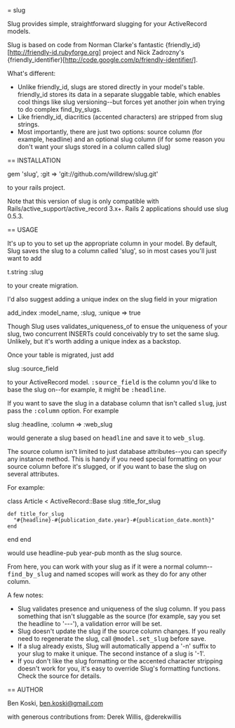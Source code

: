 = slug

Slug provides simple, straightforward slugging for your ActiveRecord models.

Slug is based on code from Norman Clarke's fantastic {friendly_id}[http://friendly-id.rubyforge.org] project and Nick Zadrozny's {friendly_identifier}[http://code.google.com/p/friendly-identifier/].

What's different:

* Unlike friendly_id, slugs are stored directly in your model's table.  friendly_id stores its data in a separate sluggable table, which enables cool things like slug versioning--but forces yet another join when trying to do complex find_by_slugs.
* Like friendly_id, diacritics (accented characters) are stripped from slug strings.
* Most importantly, there are just two options: source column (for example, headline) and an optional slug column (if for some reason you don't want your slugs stored in a column called slug)

== INSTALLATION

  gem 'slug',                      :git => 'git://github.com/willdrew/slug.git'

to your rails project.

Note that this version of slug is only compatible with Rails/active_support/active_record 3.x+.  Rails 2 applications should use slug 0.5.3.

== USAGE

It's up to you to set up the appropriate column in your model.  By default, Slug saves the slug to a column called 'slug', so in most cases you'll just want to add

  t.string :slug

to your create migration.

I'd also suggest adding a unique index on the slug field in your migration

  add_index :model_name, :slug, :unique => true

Though Slug uses validates_uniqueness_of to ensue the uniqueness of your slug, two concurrent INSERTs could conceivably try to set the same slug.  Unlikely, but it's worth adding a unique index as a backstop.

Once your table is migrated, just add

  slug :source_field

to your ActiveRecord model.  <tt>:source_field</tt> is the column you'd like to base the slug on--for example, it might be <tt>:headline</tt>.

If you want to save the slug in a database column that isn't called <tt>slug</tt>, just pass the <tt>:column</tt> option. For example

  slug :headline, :column => :web_slug

would generate a slug based on <tt>headline</tt> and save it to <tt>web_slug</tt>.

The source column isn't limited to just database attributes--you can specify any instance method.  This is handy if you need special formatting on your source column before it's slugged, or if you want to base the slug on several attributes.

For example:

  class Article < ActiveRecord::Base
    slug :title_for_slug

    def title_for_slug
      "#{headline}-#{publication_date.year}-#{publication_date.month}"
    end
  end
end

would use headline-pub year-pub month as the slug source.

From here, you can work with your slug as if it were a normal column--<tt>find_by_slug</tt> and named scopes will work as they do for any other column.

A few notes:
* Slug validates presence and uniqueness of the slug column.  If you pass something that isn't sluggable as the source (for example, say you set the headline to '---'), a validation error will be set.
* Slug doesn't update the slug if the source column changes.  If you really need to regenerate the slug, call <tt>@model.set_slug</tt> before save.
* If a slug already exists, Slug will automatically append a '-n' suffix to your slug to make it unique.  The second instance of a slug is '-1'.
* If you don't like the slug formatting or the accented character stripping doesn't work for you, it's easy to override Slug's formatting functions. Check the source for details.

== AUTHOR

Ben Koski, ben.koski@gmail.com

with generous contributions from:
Derek Willis, @derekwillis
